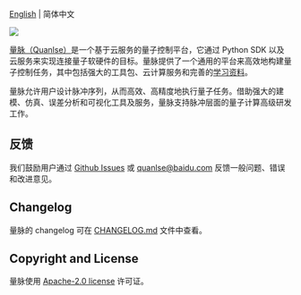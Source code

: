 [English](README.md) | 简体中文

![](https://release-data.cdn.bcebos.com/Quanlse_title_cn.png)

[量脉（Quanlse）](https://quanlse.baidu.com)是一个基于云服务的量子控制平台，它通过 Python SDK 以及云服务来实现连接量子软硬件的目标。量脉提供了一个通用的平台来高效地构建量子控制任务，其中包括强大的工具包、云计算服务和完善的[学习资料](https://quanlse.baidu.com/#/doc/overview)。

量脉允许用户设计脉冲序列，从而高效、高精度地执行量子任务。借助强大的建模、仿真、误差分析和可视化工具及服务，量脉支持脉冲层面的量子计算高级研发工作。

## 反馈

我们鼓励用户通过 [Github Issues](https://github.com/baidu/Quanlse/issues) 或 quanlse@baidu.com 反馈一般问题、错误和改进意见。

## Changelog

量脉的 changelog 可在 [CHANGELOG.md](CHANGELOG.md) 文件中查看。

## Copyright and License

量脉使用 [Apache-2.0 license](LICENSE) 许可证。
